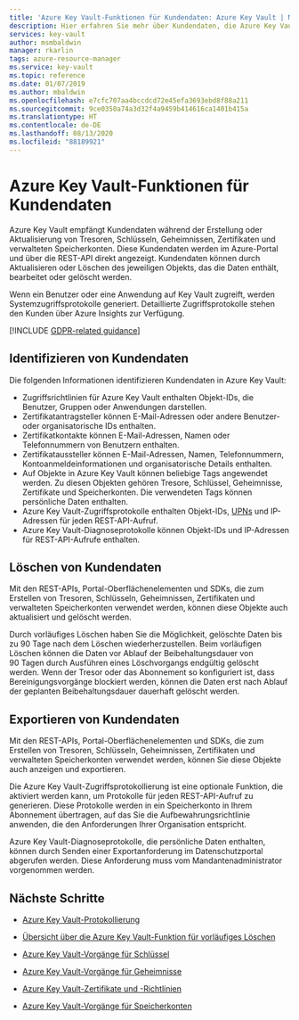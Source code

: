 ```yaml
---
title: 'Azure Key Vault-Funktionen für Kundendaten: Azure Key Vault | Microsoft-Dokumentation'
description: Hier erfahren Sie mehr über Kundendaten, die Azure Key Vault während der Erstellung oder Aktualisierung von Tresoren, Schlüsseln, Geheimnissen, Zertifikaten und verwalteten Speicherkonten empfängt.
services: key-vault
author: msmbaldwin
manager: rkarlin
tags: azure-resource-manager
ms.service: key-vault
ms.topic: reference
ms.date: 01/07/2019
ms.author: mbaldwin
ms.openlocfilehash: e7cfc707aa4bccdcd72e45efa3693ebd8f88a211
ms.sourcegitcommit: 9ce0350a74a3d32f4a9459b414616ca1401b415a
ms.translationtype: HT
ms.contentlocale: de-DE
ms.lasthandoff: 08/13/2020
ms.locfileid: "88189921"
---
```

# <a name="azure-key-vault-customer-data-features"></a>Azure Key Vault-Funktionen für Kundendaten

Azure Key Vault empfängt Kundendaten während der Erstellung oder Aktualisierung von Tresoren, Schlüsseln, Geheimnissen, Zertifikaten und verwalteten Speicherkonten. Diese Kundendaten werden im Azure-Portal und über die REST-API direkt angezeigt. Kundendaten können durch Aktualisieren oder Löschen des jeweiligen Objekts, das die Daten enthält, bearbeitet oder gelöscht werden.

Wenn ein Benutzer oder eine Anwendung auf Key Vault zugreift, werden Systemzugriffsprotokolle generiert. Detaillierte Zugriffsprotokolle stehen den Kunden über Azure Insights zur Verfügung.

[!INCLUDE [GDPR-related guidance](../../../includes/gdpr-intro-sentence.md)]

## <a name="identifying-customer-data"></a>Identifizieren von Kundendaten

Die folgenden Informationen identifizieren Kundendaten in Azure Key Vault:

- Zugriffsrichtlinien für Azure Key Vault enthalten Objekt-IDs, die Benutzer, Gruppen oder Anwendungen darstellen.
- Zertifikatantragsteller können E-Mail-Adressen oder andere Benutzer- oder organisatorische IDs enthalten.
- Zertifikatkontakte können E-Mail-Adressen, Namen oder Telefonnummern von Benutzern enthalten.
- Zertifikataussteller können E-Mail-Adressen, Namen, Telefonnummern, Kontoanmeldeinformationen und organisatorische Details enthalten.
- Auf Objekte in Azure Key Vault können beliebige Tags angewendet werden. Zu diesen Objekten gehören Tresore, Schlüssel, Geheimnisse, Zertifikate und Speicherkonten. Die verwendeten Tags können persönliche Daten enthalten.
- Azure Key Vault-Zugriffsprotokolle enthalten Objekt-IDs, [UPNs](../../active-directory/hybrid/plan-connect-userprincipalname.md) und IP-Adressen für jeden REST-API-Aufruf.
- Azure Key Vault-Diagnoseprotokolle können Objekt-IDs und IP-Adressen für REST-API-Aufrufe enthalten.

## <a name="deleting-customer-data"></a>Löschen von Kundendaten

Mit den REST-APIs, Portal-Oberflächenelementen und SDKs, die zum Erstellen von Tresoren, Schlüsseln, Geheimnissen, Zertifikaten und verwalteten Speicherkonten verwendet werden, können diese Objekte auch aktualisiert und gelöscht werden.

Durch vorläufiges Löschen haben Sie die Möglichkeit, gelöschte Daten bis zu 90 Tage nach dem Löschen wiederherzustellen. Beim vorläufigen Löschen können die Daten vor Ablauf der Beibehaltungsdauer von 90 Tagen durch Ausführen eines Löschvorgangs endgültig gelöscht werden. Wenn der Tresor oder das Abonnement so konfiguriert ist, dass Bereinigungsvorgänge blockiert werden, können die Daten erst nach Ablauf der geplanten Beibehaltungsdauer dauerhaft gelöscht werden.

## <a name="exporting-customer-data"></a>Exportieren von Kundendaten

Mit den REST-APIs, Portal-Oberflächenelementen und SDKs, die zum Erstellen von Tresoren, Schlüsseln, Geheimnissen, Zertifikaten und verwalteten Speicherkonten verwendet werden, können Sie diese Objekte auch anzeigen und exportieren.

Die Azure Key Vault-Zugriffsprotokollierung ist eine optionale Funktion, die aktiviert werden kann, um Protokolle für jeden REST-API-Aufruf zu generieren. Diese Protokolle werden in ein Speicherkonto in Ihrem Abonnement übertragen, auf das Sie die Aufbewahrungsrichtlinie anwenden, die den Anforderungen Ihrer Organisation entspricht.

Azure Key Vault-Diagnoseprotokolle, die persönliche Daten enthalten, können durch Senden einer Exportanforderung im Datenschutzportal abgerufen werden. Diese Anforderung muss vom Mandantenadministrator vorgenommen werden.

## <a name="next-steps"></a>Nächste Schritte

- [Azure Key Vault-Protokollierung](logging.md)

- [Übersicht über die Azure Key Vault-Funktion für vorläufiges Löschen](soft-delete-cli.md)

- [Azure Key Vault-Vorgänge für Schlüssel](https://docs.microsoft.com/rest/api/keyvault/key-operations)

- [Azure Key Vault-Vorgänge für Geheimnisse](https://docs.microsoft.com/rest/api/keyvault/secret-operations)

- [Azure Key Vault-Zertifikate und -Richtlinien](https://docs.microsoft.com/rest/api/keyvault/certificates-and-policies)

- [Azure Key Vault-Vorgänge für Speicherkonten](https://docs.microsoft.com/rest/api/keyvault/storage-account-key-operations)
